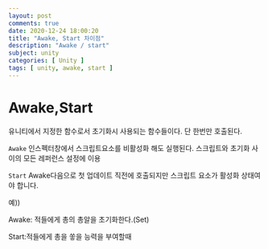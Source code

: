 ```yaml
---
layout: post
comments: true
date: 2020-12-24 18:00:20
title: "Awake, Start 차이점"
description: "Awake / start"
subject: unity
categories: [ Unity ]
tags: [ unity, awake, start ]
---
```


# Awake,Start

유니티에서 지정한 함수로서 초기화시 사용되는 함수들이다. 단 한번만 호출된다.

`Awake`
인스펙터창에서 스크립트요소를 비활성화 해도 실행된다. 스크립트와 초기화 사이의 모든 레퍼런스 설정에 이용

`Start`
Awake다음으로 첫 업데이트 직전에 호출되지만 스크립트 요소가 활성화 상태여야 합니다.

예))

Awake: 적들에게 총의 총알을 초기화한다.(Set)

Start:적들에게 총을 쏳을 능력을 부여할때
